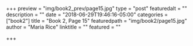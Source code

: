 +++
preview = "img/book2_prev/page15.jpg"
type = "post"
featuredalt = ""
description = ""
date = "2018-06-29T19:46:16-05:00"
categories = ["book2"]
title = "Book 2, Page 15"
featuredpath = "img/book2/page15.jpg"
author = "Maria Rice"
linktitle = ""
featured = ""

+++

